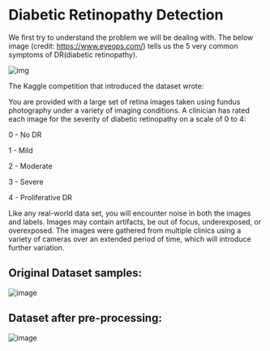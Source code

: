 # Diabetic Retinopathy Detection

We first try to understand the problem we will be dealing with. The below image (credit: https://www.eyeops.com/) tells us the 5 very common symptoms of DR(diabetic retinopathy).

![img](https://sa1s3optim.patientpop.com/assets/images/provider/photos/1947516.jpeg)

The Kaggle competition that introduced the dataset wrote:

You are provided with a large set of retina images taken using fundus photography under a variety of imaging conditions. A clinician has rated each image for the severity of diabetic retinopathy on a scale of 0 to 4:

0 - No DR 

1 - Mild

2 - Moderate

3 - Severe

4 - Proliferative DR

Like any real-world data set, you will encounter noise in both the images and labels. Images may contain artifacts, be out of focus, underexposed, or overexposed. The images were gathered from multiple clinics using a variety of cameras over an extended period of time, which will introduce further variation.

## Original Dataset samples:
![image](https://user-images.githubusercontent.com/56997545/117970899-da827f00-b346-11eb-99fe-11df706ae8ce.png)

## Dataset after pre-processing:
![image](https://user-images.githubusercontent.com/56997545/117970613-7cee3280-b346-11eb-930c-517b60e5ea1d.png)
